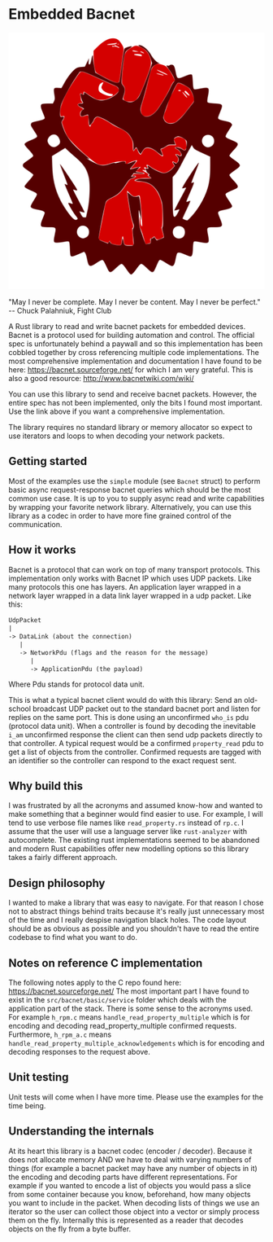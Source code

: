# Embedded Bacnet

![an obscure reference to a movie](logo.svg)

"May I never be complete. May I never be content. May I never be perfect."
-- Chuck Palahniuk, Fight Club 

A Rust library to read and write bacnet packets for embedded devices. Bacnet is a protocol used for building automation and control. 
The official spec is unfortunately behind a paywall and so this implementation has been cobbled together by cross referencing multiple code implementations.
The most comprehensive implementation and documentation I have found to be here: https://bacnet.sourceforge.net/ for which I am very grateful. This is also a good resource: http://www.bacnetwiki.com/wiki/

You can use this library to send and receive bacnet packets. However, the entire spec has not been implemented, only the bits I found most important. Use the link above if you want a comprehensive implementation. 

The library requires no standard library or memory allocator so expect to use iterators and loops to when decoding your network packets.

## Getting started

Most of the examples use the `simple` module (see `Bacnet` struct) to perform basic async request-response bacnet queries which should be the most common use case. It is up to you to supply async read and write capabilities by wrapping your favorite network library. Alternatively, you can use this library as a codec in order to have more fine grained control of the communication.

## How it works

Bacnet is a protocol that can work on top of many transport protocols. This implementation only works with Bacnet IP which uses UDP packets. Like many protocols this one has layers. 
An application layer wrapped in a network layer wrapped in a data link layer wrapped in a udp packet. Like this:

```
UdpPacket
|
-> DataLink (about the connection)
   |
   -> NetworkPdu (flags and the reason for the message)
      |
      -> ApplicationPdu (the payload)
```

Where Pdu stands for protocol data unit.

This is what a typical bacnet client would do with this library: Send an old-school broadcast UDP packet out to the standard bacnet port and listen for replies on the same port. 
This is done using an unconfirmed `who_is` pdu (protocol data unit). When a controller is found by decoding the inevitable `i_am` unconfirmed response the client can then send udp packets directly to that controller.
A typical request would be a confirmed `property_read` pdu to get a list of objects from the controller. Confirmed requests are tagged with an identifier so the controller can respond to the exact request sent.

## Why build this

I was frustrated by all the acronyms and assumed know-how and wanted to make something that a beginner would find easier to use. 
For example, I will tend to use verbose file names like `read_property.rs` instead of `rp.c`. I assume that the user will use a language server like `rust-analyzer` with autocomplete.
The existing rust implementations seemed to be abandoned and modern Rust capabilities offer new modelling options so this library takes a fairly different approach.

## Design philosophy

I wanted to make a library that was easy to navigate.
For that reason I chose not to abstract things behind traits because it's really just unnecessary most of the time and I really despise navigation black holes.
The code layout should be as obvious as possible and you shouldn't have to read the entire codebase to find what you want to do. 

## Notes on reference C implementation

The following notes apply to the C repo found here: https://bacnet.sourceforge.net/
The most important part I have found to exist in the `src/bacnet/basic/service` folder which deals with the application part of the stack. 
There is some sense to the acronyms used. 
For example `h_rpm.c` means `handle_read_property_multiple` which is for encoding and decoding read_property_multiple confirmed requests.
Furthermore, `h_rpm_a.c` means `handle_read_property_multiple_acknowledgements` which is for encoding and decoding responses to the request above.

## Unit testing

Unit tests will come when I have more time. Please use the examples for the time being.

## Understanding the internals

At its heart this library is a bacnet codec (encoder / decoder). Because it does not allocate memory AND we have to deal with varying numbers of things (for example a bacnet packet may have any number
of objects in it) the encoding and decoding parts have different representations. 
For example if you wanted to encode a list of objects you would pass a slice from some container because you know, beforehand, how many objects you want to include in the packet. 
When decoding lists of things we use an iterator so the user can collect those object into a vector or simply process them on the fly. 
Internally this is represented as a reader that decodes objects on the fly from a byte buffer.